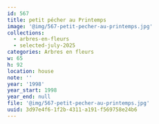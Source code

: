 ```yaml
---
id: 567
title: petit pécher au Printemps
image: '@img/567-petit-pecher-au-printemps.jpg'
collections:
  - arbres-en-fleurs
  - selected-july-2025
categories: Arbres en fleurs
w: 65
h: 92
location: house
note: ''
year: '1998'
year_start: 1998
year_end: null
file: '@img/567-petit-pecher-au-printemps.jpg'
uuid: 3d97e4f6-1f2b-4311-a191-f569758e24b6
---
```


